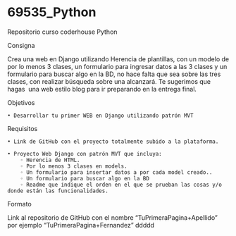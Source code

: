 # 69535_Python
Repositorio curso coderhouse Python

Consigna

Crea una web en Django utilizando Herencia de plantillas, con un modelo de por lo menos 3 clases, un formulario para ingresar datos a las 3 clases y un formulario para buscar algo en la BD, no hace falta que sea sobre las tres clases, con realizar búsqueda sobre una alcanzará.
Te sugerimos que hagas  una web estilo blog para ir preparando en la entrega final.

Objetivos

    • Desarrollar tu primer WEB en Django utilizando patrón MVT
Requisitos

    • Link de GitHub con el proyecto totalmente subido a la plataforma.

    • Proyecto Web Django con patrón MVT que incluya: 
        ◦ Herencia de HTML.
        ◦ Por lo menos 3 clases en models.
        ◦ Un formulario para insertar datos a por cada model creado..
        ◦ Un formulario para buscar algo en la BD
        ◦ Readme que indique el orden en el que se prueban las cosas y/o donde están las funcionalidades.

Formato

Link al repositorio de GitHub con el nombre “TuPrimeraPagina+Apellido”  por ejemplo “TuPrimeraPagina+Fernandez” ddddd